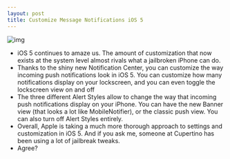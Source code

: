 ```yaml
---
layout: post
title: Customize Message Notifications iOS 5
---
```

![img](http://media.idownloadblog.com/wp-content/uploads/2011/06/Customize-Messages-iOS-5.png)
* iOS 5 continues to amaze us. The amount of customization that now exists at the system level almost rivals what a jailbroken iPhone can do.
* Thanks to the shiny new Notification Center, you can customize the way incoming push notifications look in iOS 5. You can customize how many notifications display on your lockscreen, and you can even toggle the lockscreen view on and off
* The three different Alert Styles allow to change the way that incoming push notifications display on your iPhone. You can have the new Banner view (that looks a lot like MobileNotifier), or the classic push view. You can also turn off Alert Styles entirely.
* Overall, Apple is taking a much more thorough approach to settings and customization in iOS 5. And if you ask me, someone at Cupertino has been using a lot of jailbreak tweaks.
* Agree?

